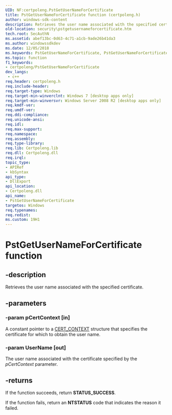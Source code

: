 ```yaml
---
UID: NF:certpoleng.PstGetUserNameForCertificate
title: PstGetUserNameForCertificate function (certpoleng.h)
author: windows-sdk-content
description: Retrieves the user name associated with the specified certificate.
old-location: security\pstgetusernameforcertificate.htm
tech.root: SecAuthN
ms.assetid: abef13bc-0d63-4c71-a1cb-9ade26b41da3
ms.author: windowssdkdev
ms.date: 12/05/2018
ms.keywords: PstGetUserNameForCertificate, PstGetUserNameForCertificate function [Security], certpoleng/PstGetUserNameForCertificate, security.pstgetusernameforcertificate
ms.topic: function
f1_keywords:
- certpoleng/PstGetUserNameForCertificate
dev_langs:
 - c++
req.header: certpoleng.h
req.include-header: 
req.target-type: Windows
req.target-min-winverclnt: Windows 7 [desktop apps only]
req.target-min-winversvr: Windows Server 2008 R2 [desktop apps only]
req.kmdf-ver: 
req.umdf-ver: 
req.ddi-compliance: 
req.unicode-ansi: 
req.idl: 
req.max-support: 
req.namespace: 
req.assembly: 
req.type-library: 
req.lib: Certpoleng.lib
req.dll: Certpoleng.dll
req.irql: 
topic_type:
- APIRef
- kbSyntax
api_type:
- DllExport
api_location:
- Certpoleng.dll
api_name:
- PstGetUserNameForCertificate
targetos: Windows
req.typenames: 
req.redist: 
ms.custom: 19H1
---
```


# PstGetUserNameForCertificate function


## -description


Retrieves the user name associated with the specified certificate.


## -parameters




### -param pCertContext [in]

A constant pointer to a <a href="https://docs.microsoft.com/windows/desktop/api/wincrypt/ns-wincrypt-cert_context">CERT_CONTEXT</a> structure that specifies the certificate for which to obtain the user name.


### -param UserName [out]

The user name associated with the certificate specified by the <i>pCertContext</i> parameter.


## -returns



If the function succeeds, return <b>STATUS_SUCCESS</b>.

If the function fails, return an <b>NTSTATUS</b> code that indicates the reason it failed.



